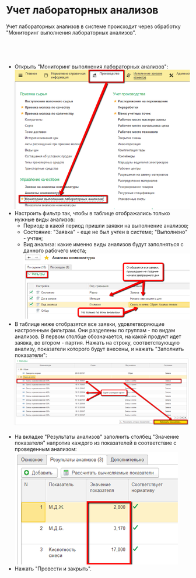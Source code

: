 # Учет лабораторных анализов


Учет лабораторных анализов в системе происходит через обработку
"Мониторинг выполнения лабораторных анализов".

 

 

-   Открыть "Мониторинг выполнения лабораторных анализов":  
![](LaboratoryAnalysis.assets/drex_uchet_laboratornykh_analizov_2_custom.png)
-   Настроить фильтр так, чтобы в таблице отображались только нужные
    виды анализов:
    -   Период: в какой период пришли заявки на выполнение анализов;
    -   Состояние: "Заявка" - еще не был учтен в системе; "Выполнено" -
    учтен;
    -    Вид анализа: какие именно виды анализов будут заполняться с данного
    рабочего места;  
    ![](LaboratoryAnalysis.assets/drex_uchet_laboratornykh_analizov_2_custom_2.png)
-   В таблице ниже отобразятся все заявки, удовлетворяющие настроенным
    фильтрам. Они разделены по группам - по видам анализов. В первом
    столбце обозначается, на какой продукт идет заявка, во втором -
    партия. Нажать на строку, соответствующую анализу, показатели
    которого будут внесены, и нажать "Заполнить показатели":  
![](LaboratoryAnalysis.assets/drex_uchet_laboratornykh_analizov_2_custom_3.png)    
-   На вкладке "Результаты анализов" заполнить столбец "Значение
    показателя" напротив каждого из показателей в соответствие с
    проведенным анализом:  
![](LaboratoryAnalysis.assets/drex_uchet_laboratornykh_analizov_2_custom_4.png)
-   Нажать "Провести и закрыть".